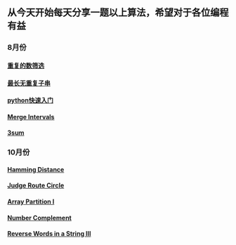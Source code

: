 ## 从今天开始每天分享一题以上算法，希望对于各位编程有益

### 8月份
#### [重复的数筛选](programs/17.8.11.md)
#### [最长无重复子串](programs/17.8.12.md)
#### [python快速入门](programs/python学习笔记.md)
#### [Merge Intervals](programs/17.8.13.md)
#### [3sum](programs/17.8.14.md)

### 10月份
#### [Hamming Distance](programs/HammingDistance.md)
#### [Judge Route Circle](programs/JudgeRouteCircle.md)
#### [Array Partition I](programs/ArrayPartitionI.md)
#### [Number Complement](programs/NumberComplement.md)
#### [Reverse Words in a String III](programs/ReverseWordsinaStringIII.md)